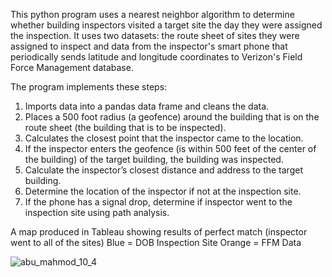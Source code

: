 
This python program uses a nearest neighbor algorithm to determine whether building inspectors visited a target site the day they were assigned the inspection. It uses two datasets: the route sheet of sites they were assigned to inspect and data from the inspector's smart phone that periodically sends latitude and longitude coordinates to Verizon's Field Force Management database.

The program implements these steps:
  1. Imports data into a pandas data frame and cleans the data.
  2. Places a 500 foot radius (a geofence) around the building that is on the route sheet (the building that is to be inspected).
  3. Calculates the closest point that the inspector came to the location.
  4. If the inspector enters the geofence (is within 500 feet of the center of the building) of the target building, the building was   inspected.
  5. Calculate the inspector’s closest distance and address to the target building.
  6. Determine the location of the inspector if not at the inspection site.
  7. If the phone has a signal drop, determine if inspector went to the inspection site using path analysis.
  
  
A map produced in Tableau showing results of perfect match (inspector went to all of the sites)
Blue = DOB Inspection Site
Orange = FFM Data

  
![abu_mahmod_10_4](https://user-images.githubusercontent.com/11237613/33667894-273ca51c-da6c-11e7-9cb5-3623229c7fbc.png)

